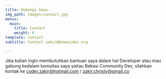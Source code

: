 ```yaml
---
title: Hubungi Saya.
img_path: images/contact.jpg
menus:
  main:
    title: Contact
    weight: 6
template: contact
subtitle: Contact zakir@bekasidev.org

---
```

Jika kalian ingin membutuhkan bantuan saya dalam hal Developer atau mau gabung kedalam komuitas saya yaitau Bekasi Community Dev, silahkan kontak ke coder.zakir@hotmail.com / zakir.christy@gmail.co